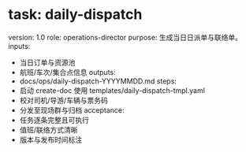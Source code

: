 # task: daily-dispatch

version: 1.0
role: operations-director
purpose: 生成当日日派单与联络单。
inputs:

- 当日订单与资源池
- 航班/车次/集合点信息
  outputs:
- docs/ops/daily-dispatch-YYYYMMDD.md
  steps:
- 启动 create-doc 使用 templates/daily-dispatch-tmpl.yaml
- 校对司机/导游/车辆与票务码
- 分发至现场群与归档
  acceptance:
- 任务逐条完整且可执行
- 值班/联络方式清晰
- 版本与发布时间标注
